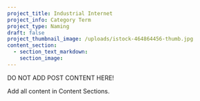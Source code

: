 ```yaml
---
project_title: Industrial Internet
project_info: Category Term
project_type: Naming
draft: false
project_thumbnail_image: /uploads/istock-464864456-thumb.jpg
content_section:
  - section_text_markdown:
    section_image:
---
```



DO NOT ADD POST CONTENT HERE!

Add all content in Content Sections.